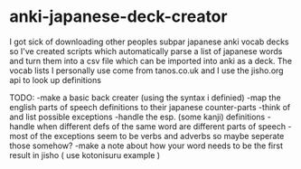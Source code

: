 # anki-japanese-deck-creator
I got sick of downloading other peoples subpar japanese anki vocab decks so I've created scripts which automatically parse a list of japanese words and turn them into a csv file which can be imported into anki as a deck. The vocab lists I personally use come from tanos.co.uk and I use the jisho.org api to look up definitions

TODO:
-make a basic back creater (using the syntax i definied)
-map the english parts of speech definitions to their japanese counter-parts
-think of and list possible exceptions
-handle the esp. (some kanji) definitions
-handle when different defs of the same word are different parts of speech
-most of the exceptions seem to be verbs and adverbs so maybe seperate those somehow?
-make a note about how your word needs to be the first result in jisho ( use kotonisuru example )
